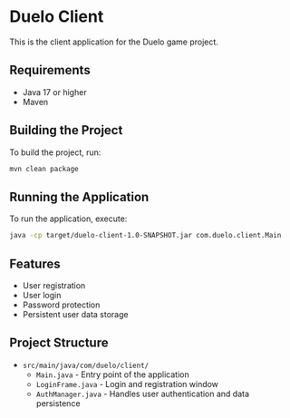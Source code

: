 # Duelo Client

This is the client application for the Duelo game project.

## Requirements

- Java 17 or higher
- Maven

## Building the Project

To build the project, run:

```bash
mvn clean package
```

## Running the Application

To run the application, execute:

```bash
java -cp target/duelo-client-1.0-SNAPSHOT.jar com.duelo.client.Main
```

## Features

- User registration
- User login
- Password protection
- Persistent user data storage

## Project Structure

- `src/main/java/com/duelo/client/`
  - `Main.java` - Entry point of the application
  - `LoginFrame.java` - Login and registration window
  - `AuthManager.java` - Handles user authentication and data persistence 